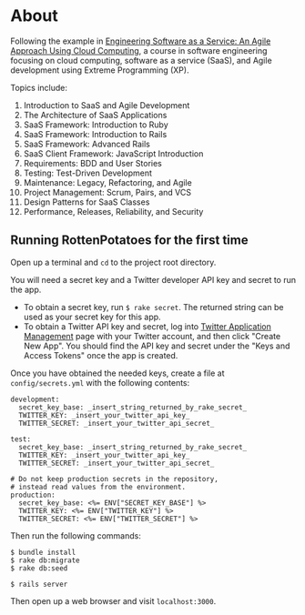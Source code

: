 # About

Following the example in [Engineering Software as a Service: An Agile Approach Using Cloud Computing](http://www.saasbook.info), a course in software engineering focusing on cloud computing,
software as a service (SaaS), and Agile development using Extreme Programming (XP).

Topics include:

1. Introduction to SaaS and Agile Development
2. The Architecture of SaaS Applications
3. SaaS Framework: Introduction to Ruby
4. SaaS Framework: Introduction to Rails
5. SaaS Framework: Advanced Rails
6. SaaS Client Framework: JavaScript Introduction
7. Requirements: BDD and User Stories
8. Testing: Test-Driven Development
9. Maintenance: Legacy, Refactoring, and Agile
10. Project Management: Scrum, Pairs, and VCS
11. Design Patterns for SaaS Classes
12. Performance, Releases, Reliability, and Security

## Running RottenPotatoes for the first time

Open up a terminal and `cd` to the project root directory.

You will need a secret key and a Twitter developer API key and secret to run the app.
* To obtain a secret key, run `$ rake secret`. The returned string can be used as your secret key for this app.
* To obtain a Twitter API key and secret, log into [Twitter Application Management](https://apps.twitter.com) page with your Twitter account, and then click "Create New App". You should find the API key and secret under the "Keys and Access Tokens" once the app is created.

Once you have obtained the needed keys, create a file at `config/secrets.yml` with the following contents:

    development:
      secret_key_base: _insert_string_returned_by_rake_secret_
      TWITTER_KEY: _insert_your_twitter_api_key_
      TWITTER_SECRET: _insert_your_twitter_api_secret_

    test:
      secret_key_base: _insert_string_returned_by_rake_secret_
      TWITTER_KEY: _insert_your_twitter_api_key_
      TWITTER_SECRET: _insert_your_twitter_api_secret_

    # Do not keep production secrets in the repository,
    # instead read values from the environment.
    production:
      secret_key_base: <%= ENV["SECRET_KEY_BASE"] %>
      TWITTER_KEY: <%= ENV["TWITTER_KEY"] %>
      TWITTER_SECRET: <%= ENV["TWITTER_SECRET"] %>



Then run the following commands:

    $ bundle install
    $ rake db:migrate
    $ rake db:seed

    $ rails server


Then open up a web browser and visit `localhost:3000`.
